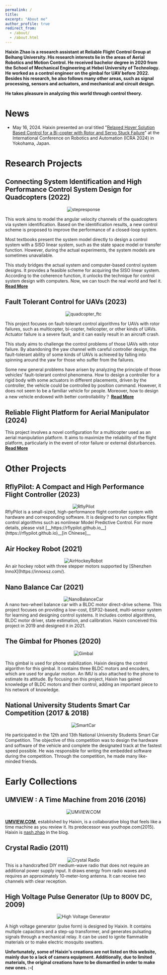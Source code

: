 ```yaml
---
permalink: /
title: 
excerpt: "About me"
author_profile: true
redirect_from: 
  - /about/
  - /about.html
---
```


__Haixin Zhao is a research assistant at Reliable Flight Control Group at Beihang University.   His research interests lie in the areas of Aerial Robotics and Motion Control.   He received bachelor degree in 2020 from the School of Mechanical Engineering at Hebei University of Technology.   He worked as a control engineer on the gimbal for UAV before 2022.   Besides his research, he also follows many other areas, such as signal processing, sensors and actuators, and mechanical and circuit design.__

__He takes pleasure in analyzing this world through control theory.__


News
=======
 - May 16, 2024. Haixin presented an oral titled "[Relaxed Hover Solution Based Control for a Bi-copter with Rotor and Servo Stuck Failure](/files/4006.pdf)" at the International Conference on Robotics and Automation (ICRA 2024) in Yokohama, Japan.

Research Projects
=======
## Connecting System Identification and High Performance Control System Design for Quadcopters (2022)
<center>
    <img src="../images/step_response.jpg" alt="stepresponse">
</center>


This work aims to model the angular velocity channels of the quadcopters via system identification. Based on the identification results, a new control scheme is proposed to improve the performance of a closed-loop system.

Most textbooks present the system model directly to design a control system with a SISO linear system, such as the state space model or transfer function. However, during the actual experiments, the system models are sometimes unavailable. 

This study bridges the actual system and computer-based control system designs. It provides a feasible scheme for acquiring the SISO linear system. According to the coherence function, it unlocks the technique for control system design with computers. Now, we can touch the real world and feel it. [__Read More__](/posts/2022/05/blog-post-1/)




## Fault Tolerant Control for UAVs (2023)
<center>
    <img src="../images/quadcopter_ftc.jpg" alt="quadcopter_ftc">
</center>

This project focuses on fault-tolerant control algorithms for UAVs with rotor failures, such as multicopter, bi-copter, helicopter, or other kinds of UAVs. Actuator failure is a severe fault, and it can easily result in an aircraft crash. 

This study aims to challenge the control problems of those UAVs with rotor failure. By abandoning the yaw channel with careful controller design, the fault-tolerant ability of some kinds of UAVs is achieved by falling into spinning around the yaw for those who suffer from the failures. 

Some new general problems have arisen by analyzing the principle of those vehicles’ fault-tolerant control phenomena. How to design a controller for a rigid body with some actuators in different placements, driven by the controller, the vehicle could be controlled by position command. However, it does not seem to be a familiar vehicle for people. Moreover, how to design a new vehicle endowed with better controllability？  [__Read More__](/posts/2023/10/blog-post-2/)

## Reliable Flight Platform for Aerial Manipulator (2024)
This project involves a novel configuration for a multicopter used as an aerial manipulation platform. It aims to maximize the reliability of the flight platform, particularly in the event of rotor failure or external disturbances.  [__Read More__](/posts/2024/04/blog-post-4/)


# Other Projects

## RflyPilot: A Compact and High Performance Flight Controller (2023)
<center>
    <img src="../images/rflypilot.jpg" alt="RflyPilot">
</center>
RflyPilot is a small-sized, high-performance flight controller system with hardware and corresponding
software. It is designed to run complex flight control algorithms such as nonlinear Model Predictive Control.  For more details, please visit [__https://rflypilot.github.io__](https://rflypilot.github.io)__[in Chinese]__

## Air Hockey Robot (2021)
<center>
    <img src="../images/air_hockey2.jpg" alt="AirHockeyRobot">
</center>
An air hockey robot with three stepper motors supported by [Shenzhen InnoX](https://innoxsz.com/).

## Nano Balance Car (2021)
<center>
    <img src="../images/balancercar.jpg" alt="NanoBalanceCar">
</center>
A nano two-wheel balance car with a BLDC motor direct-drive scheme. This project focuses on providing a low-cost, ESP32-based, multi-sensor system for learning and designing control systems. It includes control algorithms, BLDC motor driver, state estimation, and calibration. Haixin conceived this project in 2019 and designed it in 2021.

## The Gimbal for Phones (2020)
<center>
    <img src="../images/video/gimbal_demo.gif" alt="Gimbal">
</center>

This gimbal is used for phone stabilization. Haixin designs the control algorithm for this gimbal. It contains three BLDC motors and encoders, which are used for angular motion. An IMU is also attached to the phone to estimate its attitude. By focusing on this project, Haixin has gained knowledge of BLDC motors and their control, adding an important piece to his network of knowledge.

## National University Students Smart Car Competition (2017 & 2018)
<center>
    <img src="../images/video/smartcar.gif" alt="SmartCar">
</center>

He participated in the 12th and 13th National University Students Smart Car Competition. The objective of this competition was to design the hardware and software of the vehicle and complete the designated track at the fastest speed possible. He was responsible for writing the embedded software during the competition. Through the competition, he made many like-minded friends.

# Early Collections

## UMVIEW : A Time Machine from 2016 (2016)

<center>
    <img src="../images/umview.jpg" alt="UMVIEW.COM">
</center>

[__UMVIEW.COM__](https://www.umview.com), established by Haixin, is a collaborative blog that feels like a time machine as you review it. Its predecessor was youthope.com(2015). Haixin is [nash.zhao](https://www.umview.com/author/1/) in the blog.

## Crystal Radio (2011)

<center>
    <img src="../images/Crystal_radio2.jpg" alt="Crystal Radio">
</center>
This is a handcrafted DIY medium-wave radio that does not require an additional power supply input. It draws energy from radio waves and requires an approximately 10-meter-long antenna. It can receive two channels with clear reception.

## High Voltage Pulse Generator (Up to 800V DC, 2009)

<center>
    <img src="../images/hv_generator.jpg" alt="High Voltage Generator">
</center>

A high voltage generator (pulse form) is designed by Haixin. It contains multiple capacitors and a step-up transformer, and generates pulsating signals through a mechanical relay. It can be used to ignite flammable materials or to make electric mosquito swatters.

__Unfortunately, some of Haixin's creations are not listed on this website, mainly due to a lack of camera equipment. Additionally, due to limited materials, the original creations have to be dismantled in order to make new ones. :-(__